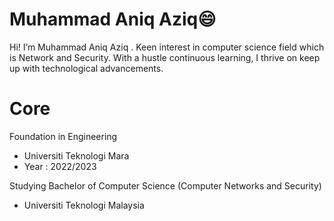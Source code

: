 

<body class="stackedit">
  <div class="stackedit__html"><h1 id="muhammad-aniq-aziq😄">Muhammad Aniq Aziq😄</h1>
<p>Hi! I’m Muhammad Aniq Aziq . Keen interest in computer science field which is Network and Security. With a hustle continuous learning, I thrive on keep up with technological advancements.</p>
<h1 id="core">Core</h1>
<p>Foundation in Engineering</p>
<ul>
<li>Universiti Teknologi Mara</li>
<li>Year : 2022/2023</li>
</ul>
<p>Studying Bachelor of Computer Science (Computer Networks and Security)</p>
<ul>
<li>Universiti Teknologi Malaysia</li>
</ul>
</div>
</body>

</html>


